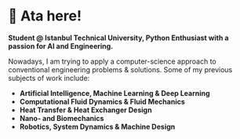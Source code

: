 # 👋 Ata here!

**Student @ Istanbul Technical University, Python Enthusiast with a passion for AI and Engineering.**

Nowadays, I am trying to apply a computer-science approach to conventional engineering problems & solutions. Some of my previous subjects of work include:

- **Artificial Intelligence, Machine Learning & Deep Learning**  
- **Computational Fluid Dynamics & Fluid Mechanics**  
- **Heat Transfer & Heat Exchanger Design**  
- **Nano- and Biomechanics**  
- **Robotics, System Dynamics & Machine Design**  


